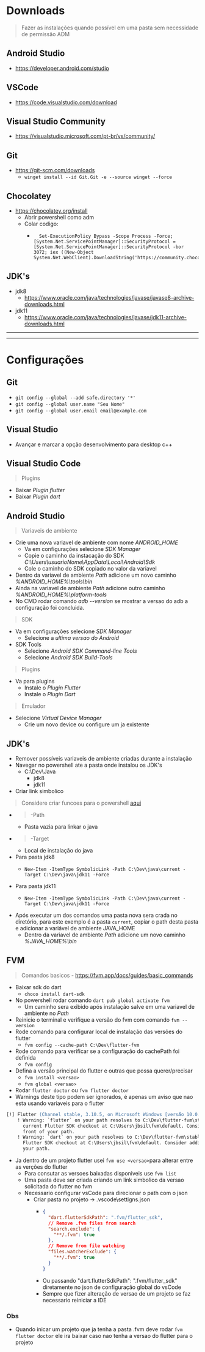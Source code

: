# Downloads
> Fazer as instalações quando possível em uma pasta sem necessidade de permissão ADM
## Android Studio
- https://developer.android.com/studio
## VSCode
- https://code.visualstudio.com/download
## Visual Studio Community
- https://visualstudio.microsoft.com/pt-br/vs/community/
## Git
- https://git-scm.com/downloads
  - `winget install --id Git.Git -e --source winget --force`
## Chocolatey
- https://chocolatey.org/install
	- Abrir powershell como adm
	- Colar codigo:
		-  ```
			 Set-ExecutionPolicy Bypass -Scope Process -Force; [System.Net.ServicePointManager]::SecurityProtocol = [System.Net.ServicePointManager]::SecurityProtocol -bor 3072; iex ((New-Object System.Net.WebClient).DownloadString('https://community.chocolatey.org/install.ps1'))
		  	``` 
## JDK's
- jdk8 
  - https://www.oracle.com/java/technologies/javase/javase8-archive-downloads.html
- jdk11 
  - https://www.oracle.com/java/technologies/javase/jdk11-archive-downloads.html
***
*** 

# Configurações

## Git
- `git config --global --add safe.directory '*'`
- `git config --global user.name "Seu Nome"`
- `git config --global user.email email@example.com`

## Visual Studio
- Avançar e marcar a opção desenvolvimento para desktop c++
  
## Visual Studio Code
>Plugins
- Baixar *Plugin flutter*
- Baixar *Plugin dart*

## Android Studio
>Variaveis de ambiente
- Crie uma nova variavel de ambiente com nome *ANDROID_HOME*
    - Va em configurações selecione *SDK Manager*
    - Copie o caminho da instacação do SDK *C:\Users\usuarioNome\AppData\Local\Android\Sdk*
    - Cole o caminho do SDK copiado no valor da variavel
- Dentro da variavel de ambiente *Path* adicione um novo caminho *%ANDROID_HOME%\tools\bin*
- Ainda na variavel de ambiente *Path* adicione outro caminho *%ANDROID_HOME%\platform-tools*
- No CMD rodar comando *adb --version* se mostrar a versao do adb a configuração foi concluida.
>SDK
- Va em configurações selecione *SDK Manager*
    - Selecione a *ultima versao do Android*
- SDK Tools
    - Selecione *Android SDK Command-line Tools*
    - Selecione *Android SDK Build-Tools*
>Plugins
- Va para plugins
    - Instale o *Plugin Flutter*
    - Instale o *Plugin Dart*
>Emulador
- Selecione *Virtual Device Manager*
    - Crie um novo device ou configure um ja existente

## JDK's
- Remover possíveis variaveis de ambiente criadas durante a instalação
- Navegar no powershell ate a pasta onde instalou os JDK's
  - C:\Dev\Java
    - jdk8
    - jdk11
- Criar link simbolico
> Considere criar funcoes para o powershell [aqui](./shell_configs.md)
  - > -Path
    - Pasta vazia para linkar o java
  - > -Target
    - Local de instalação do java
  - Para pasta jdk8
    - ```
      New-Item -ItemType SymbolicLink -Path C:\Dev\java\current -Target C:\Dev\java\jdk11 -Force
      ```
  - Para pasta jdk11
    - ```
      New-Item -ItemType SymbolicLink -Path C:\Dev\java\current -Target C:\Dev\java\jdk11 -Force
      ```
  - Após executar um dos comandos uma pasta nova sera crada no diretório, para este exemplo é a pasta `current`, copiar o path desta pasta e adicionar a variável de ambiente JAVA_HOME
    - Dentro da variavel de ambiente *Path* adicione um novo caminho *%JAVA_HOME%\bin*
 
## FVM
> Comandos basicos - https://fvm.app/docs/guides/basic_commands
- Baixar sdk do dart
	- ```choco install dart-sdk```
- No powershell rodar comando `dart pub global activate fvm`
  - Um caminho sera exibido após instalação salve em uma variavel de ambiente no *Path*
- Reinicie o terminal e verifique a versão do fvm com comando `fvm --version`
- Rode comando para configurar local de instalação das versões do flutter
  - `fvm config --cache-path C:\Dev\flutter-fvm`
- Rode comando para verificar se a configuração do cachePath foi definida
  - `fvm config`
- Defina a versão principal do flutter e outras que possa querer/precisar
  - `fvm install <versao>`
  - `fvm global <versao>`
- Rodar `flutter doctor` ou `fvm flutter doctor`
- Warnings deste tipo podem ser ignorados, é apenas um aviso que nao esta usando variaveis para o flutter
```ps
[!] Flutter (Channel stable, 3.10.5, on Microsoft Windows [versÆo 10.0.22621.1848], locale pt-BR)
    ! Warning: `flutter` on your path resolves to C:\Dev\flutter-fvm\stable\bin\flutter, which is not inside your
      current Flutter SDK checkout at C:\Users\jbsil\fvm\default. Consider adding C:\Users\jbsil\fvm\default\bin to the
      front of your path.
    ! Warning: `dart` on your path resolves to C:\Dev\flutter-fvm\stable\bin\dart, which is not inside your current
      Flutter SDK checkout at C:\Users\jbsil\fvm\default. Consider adding C:\Users\jbsil\fvm\default\bin to the front of
      your path.
```
- Ja dentro de um projeto flutter usei `fvm use <versao>`para alterar entre as verções do flutter
  - Para consutar as versoes baixadas disponiveis use `fvm list`
  - Uma pasta deve ser criada criando um link simbolico da versao solicitada do flutter no fvm
  - Necessario configurar vsCode para direcionar o path com o json
    - Criar pasta no projeto -> .vscode\settigns.json
      - ```json
        {
          "dart.flutterSdkPath": ".fvm/flutter_sdk",
          // Remove .fvm files from search
          "search.exclude": {
            "**/.fvm": true
          },
          // Remove from file watching
          "files.watcherExclude": {
            "**/.fvm": true
          }
        }
        ```
      - Ou passando "dart.flutterSdkPath": ".fvm/flutter_sdk" diretamente no json de configuração global do vsCode
      - Sempre que fizer alteração de versao de um projeto se faz necessario reiniciar a IDE
### Obs
- Quando inicar um projeto que ja tenha a pasta .fvm deve rodar `fvm flutter doctor` ele ira baixar caso nao tenha a versao do flutter para o projeto




